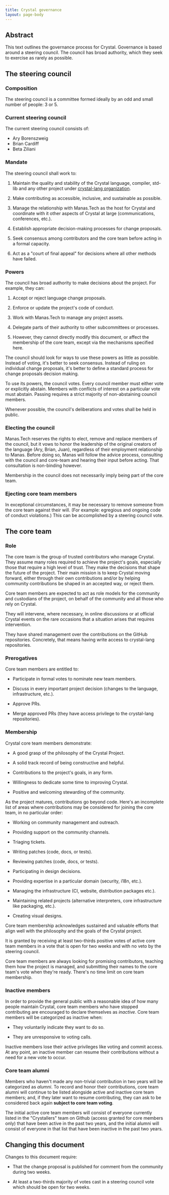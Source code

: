 ```yaml
---
title: Crystal governance
layout: page-body
---
```


## Abstract

This text outlines the governance process for Crystal. Governance is based around a steering council. The council has broad authority, which they seek to exercise as rarely as possible.

## The steering council

### Composition

The steering council is a committee formed ideally by an odd and small number of people: 3 or 5.

### Current steering council

The current steering council consists of:

- Ary Borenszweig
- Brian Cardiff
- Beta Ziliani

### Mandate

The steering council shall work to:

1. Maintain the quality and stability of the Crystal language, compiler, std-lib and any other project under [crystal-lang organization](http://github.com/crystal-lang).

2. Make contributing as accessible, inclusive, and sustainable as possible.

3. Manage the relationship with Manas.Tech as the host for Crystal and coordinate with it other aspects of Crystal at large (communications, conferences, etc.).

4. Establish appropriate decision-making processes for change proposals.

5. Seek consensus among contributors and the core team before acting in a formal capacity.

6. Act as a "court of final appeal" for decisions where all other methods have failed.

### Powers

The council has broad authority to make decisions about the project. For example, they can:

1. Accept or reject language change proposals.

2. Enforce or update the project's code of conduct.

3. Work with Manas.Tech to manage any project assets.

4. Delegate parts of their authority to other subcommittees or processes.

5. However, they cannot directly modify this document, or affect the membership of the core team, except via the mechanisms specified here.

The council should look for ways to use these powers as little as possible. Instead of voting, it's better to seek consensus. Instead of ruling on individual change proposals, it's better to define a standard process for change proposals decision making.

To use its powers, the council votes. Every council member must either vote or explicitly abstain. Members with conflicts of interest on a particular vote must abstain. Passing requires a strict majority of non-abstaining council members.

Whenever possible, the council's deliberations and votes shall be held in public.

### Electing the council

Manas.Tech reserves the rights to elect, remove and replace members of the council, but it vows to honor the leadership of the original creators of the language (Ary, Brian, Juan), regardless of their employment relationship to Manas. Before doing so, Manas will follow the advice process, consulting with the council and core-team and hearing their input before acting. That consultation is non-binding however.

Membership in the council does not necessarily imply being part of the core team.

### Ejecting core team members

In exceptional circumstances, it may be necessary to remove someone from the core team against their will. (For example: egregious and ongoing code of conduct violations.) This can be accomplished by a steering council vote.

## The core team

### Role

The core team is the group of trusted contributors who manage Crystal. They assume many roles required to achieve the project's goals, especially those that require a high level of trust. They make the decisions that shape the future of the project. Their main mission is to keep Crystal moving forward, either through their own contributions and/or by helping community contributions be shaped in an accepted way, or reject them.

Core team members are expected to act as role models for the community and custodians of the project, on behalf of the community and all those who rely on Crystal.

They will intervene, where necessary, in online discussions or at official Crystal events on the rare occasions that a situation arises that requires intervention.

They have shared management over the contributions on the GitHub repositories. Concretely, that means having write access to crystal-lang repositories.

### Prerogatives

Core team members are entitled to:

* Participate in formal votes to nominate new team members.

* Discuss in every important project decision (changes to the language, infrastructure, etc.).

* Approve PRs.

* Merge approved PRs (they have access privilege to the crystal-lang repositories).

### Membership

Crystal core team members demonstrate:

* A good grasp of the philosophy of the Crystal Project.

* A solid track record of being constructive and helpful.

* Contributions to the project's goals, in any form.

* Willingness to dedicate some time to improving Crystal.

* Positive and welcoming stewarding of the community.

As the project matures, contributions go beyond code. Here's an incomplete list of areas where contributions may be considered for joining the core team, in no particular order:

* Working on community management and outreach.

* Providing support on the community channels.

* Triaging tickets.

* Writing patches (code, docs, or tests).

* Reviewing patches (code, docs, or tests).

* Participating in design decisions.

* Providing expertise in a particular domain (security, i18n, etc.).

* Managing the infrastructure (CI, website, distribution packages etc.).

* Maintaining related projects (alternative interpreters, core infrastructure like packaging, etc.).

* Creating visual designs.

Core team membership acknowledges sustained and valuable efforts that align well with the philosophy and the goals of the Crystal project.

It is granted by receiving at least two-thirds positive votes of active core team members in a vote that is open for two weeks and with no veto by the steering council.

Core team members are always looking for promising contributors, teaching them how the project is managed, and submitting their names to the core team's vote when they're ready. There's no time limit on core team membership.

### Inactive members

In order to provide the general public with a reasonable idea of how many people maintain Crystal, core team members who have stopped contributing are encouraged to declare themselves as _inactive_. Core team members will be categorized as inactive when:

 * They voluntarily indicate they want to do so.

 * They are unresponsive to voting calls.

Inactive members lose their active privileges like voting and commit access. At any point, an inactive member can resume their contributions without a need for a new vote to occur.

### Core team alumni

Members who haven't made any non-trivial contribution in two years will be categorized as _alumni_. To record and honor their contributions, core team alumni will continue to be listed alongside active and inactive core team members; and, if they later want to resume contributing, they can ask to be considered back again **subject to core team voting**.

The initial active core team members will consist of everyone currently listed in the "Crystallers" team on Github (access granted for core members only) that have been active in the past two years, and the initial alumni will consist of everyone in that list that have been inactive in the past two years.

## Changing this document

Changes to this document require:

* That the change proposal is published for comment from the community during two weeks.

* At least a two-thirds majority of votes cast in a steering council vote which should be open for two weeks.
